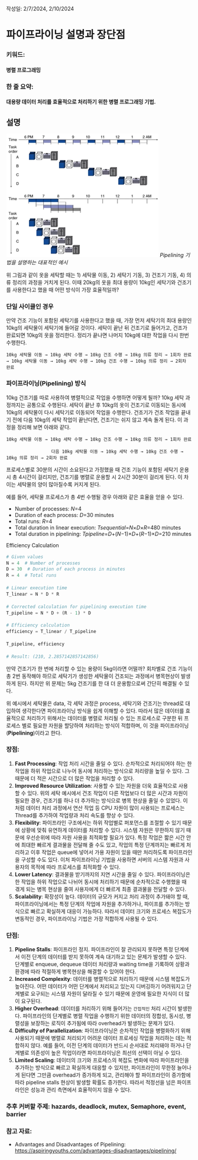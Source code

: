 작성일: 2/7/2024, 2/10/2024

# 파이프라이닝 설명과 장단점

### 키워드:

#### 병렬 프로그래밍

### 한 줄 요약:

#### 대용량 데이터 처리를 효율적으로 처리하기 위한 병렬 프로그래밍 기법.

## 설명

![Pipelining 기법을 설명하는 대표적인 예시](/hong/img/pipelined_architecture.png)
_Pipelining 기법을 설명하는 대표적인 예시_

위 그림과 같이 옷을 세탁할 때는 1) 세탁물 이동, 2) 세탁기 기동, 3) 건조기 기동, 4) 의류 정리의 과정을 거치게 된다. 이때 20kg의 옷을 최대 용량이 10kg인 세탁기와 건조기를 사용한다고 했을 때 어떤 방식이 가장 효율적일까?

### 단일 사이클인 경우

만약 건조 기능이 포함된 세탁기를 사용한다고 했을 때, 가장 먼저 세탁기의 최대 용량인 10kg의 세탁물이 세탁기에 들어갈 것이다. 세탁이 끝난 뒤 건조기로 들어가고, 건조가 완료되면 10kg의 옷을 정리한다. 정리가 끝나면 나머지 10kg에 대한 작업을 다시 한번 수행한다.

```
10kg 세탁물 이동 → 10kg 세탁 수행 → 10kg 건조 수행 → 10kg 의류 정리 → 1회차 완료 → 10kg 세탁물 이동 → 10kg 세탁 수행 → 10kg 건조 수행 → 10kg 의류 정리 → 2회차 완료
```

### 파이프라이닝(Pipelining) 방식

10kg 건조기를 따로 사용하여 병렬적으로 작업을 수행하면 어떻게 될까? 10kg 세탁 과정까지는 공통으로 수행된다. 세탁이 끝난 후 10kg의 옷이 건조기로 이동되는 동시에 10kg의 세탁물이 다시 세탁기로 이동되어 작업을 수행한다. 건조기가 건조 작업을 끝내기 전에 다음 10kg의 세탁 작업이 끝난다면, 건조기는 쉬지 않고 계속 돌게 된다. 이 과정을 정리해 보면 아래와 같다.

```
10kg 세탁물 이동 → 10kg 세탁 수행 → 10kg 건조 수행 → 10kg 의류 정리 → 1회차 완료

                 다음 10kg 세탁물 이동 → 10kg 세탁 수행 → 10kg 건조 수행 → 10kg 의류 정리 → 2회차 완료
```

프로세스별로 30분의 시간이 소요된다고 가정했을 때 건조 기능이 포함된 세탁기 운용 시 총 4시간이 걸리지만, 건조기를 병렬로 운용할 시 2시간 30분이 걸리게 된다. 이 차이는 세탁물의 양이 많아질수록 커지게 된다.

예를 들어, 세탁물 프로세스가 총 4번 수행될 경우 아래와 같은 효율을 얻을 수 있다.

- Number of processes: _N_=4
- Duration of each process: _D_=30 minutes
- Total runs: _R_=4
- Total duration in linear execution: _Tsequential_=*N*×*D*×*R*=480 minutes
- Total duration in pipelining: _Tpipeline_=_D_+(*N*−1)×*D*+(*R*−1)×*D*=210 minutes

Efficiency Calculation

```python
# Given values
N = 4  # Number of processes
D = 30  # Duration of each process in minutes
R = 4  # Total runs

# Linear execution time
T_linear = N * D * R

# Corrected calculation for pipelining execution time
T_pipeline = N * D + (R - 1) * D

# Efficiency calculation
efficiency = T_linear / T_pipeline

T_pipeline, efficiency

# Result: (210, 2.2857142857142856)
```

만약 건조기가 한 번에 처리할 수 있는 용량이 5kg이라면 어떨까? 회차별로 건조 기능이 총 2번 동작해야 하므로 세탁기가 생성한 세탁물이 건조되는 과정에서 병목현상이 발생하게 된다. 하지만 위 문제는 5kg 건조기를 한 대 더 운용함으로써 간단히 해결될 수 있다.

위 예시에서 세탁물은 data, 각 세탁 과정은 process, 세탁기와 건조기는 thread로 대입하여 생각한다면 파이프라이닝 방식을 쉽게 이해할 수 있다. 따라서 많은 데이터를 효율적으로 처리하기 위해서는 데이터를 병렬로 처리될 수 있는 프로세스로 구분한 뒤 프로세스 별로 필요한 자원을 할당하여 처리하는 방식이 적합하며, 이 것을 파이프라이닝(**Pipelining**)이라고 한다.

### 장점:

1. **Fast Processing**: 작업 처리 시간을 줄일 수 있다. 순차적으로 처리되어야 하는 한 작업을 하위 작업으로 나누어 동시에 처리하는 방식으로 처리량을 높일 수 있다. 그 때문에 더 적은 시간으로 더 많은 작업을 처리할 수 있다.
2. **Improved Resource Utilization**: 사용할 수 있는 자원을 더욱 효율적으로 사용할 수 있다. 위의 세탁 예시에서 건조 작업이 다른 작업보다 더 많은 시간과 자원이 필요한 경우, 건조기를 하나 더 추가하는 방식으로 병목 현상을 줄일 수 있었다. 이처럼 데이터 처리 과정에서 연산 작업 등 CPU 자원이 많이 사용되는 프로세스는 Thread를 추가하여 작업량과 처리 속도를 향상 수 있다.
3. **Flexibility**: 파이프라인 구조에서는 하위 작업별로 퍼포먼스를 조절할 수 있기 때문에 상황에 맞춰 유연하게 데이터를 처리할 수 있다. 시스템 자원은 무한하지 않기 때문에 우선순위에 따라 자원 사용을 최적화할 필요가 있다. 특정 작업은 짧은 시간 안에 최대한 빠르게 결과물을 전달해 줄 수도 있고, 작업의 특정 단계까지는 빠르게 처리하고 이후 작업은 queue에 넣어서 가용 자원이 있을 때만 처리하도록 파이프라인을 구성할 수도 있다. 이처 파이프라이닝 기법을 사용하면 서버의 시스템 자원과 사용자의 목적에 따라 프로세스를 최적화할 수 있다.
4. **Lower Latency**: 결과물을 받기까지의 지연 시간을 줄일 수 있다. 파이프라이닝은 한 작업을 하위 작업으로 나뉘어 동시에 처리하기 때문에 순차적으로 수행했을 때 겪게 되는 병목 현상을 줄여 사용자에게 더 빠르게 최종 결과물을 전달할 수 있다.
5. **Scalability**: 확장성이 높다. 데이터의 규모가 커지고 처리 과정이 추가돼야 할 때, 파이프라이닝에서는 특정 단계의 작업에 자원을 추가하거나, 파이프를 추가하는 방식으로 빠르고 확실하게 대응이 가능하다. 따라서 데이터 크기와 프로세스 복잡도가 변동적인 경우, 파이프라이닝 기법은 가장 적합하게 사용될 수 있다.

### 단점:

1. **Pipeline Stalls**: 파이프라인 정지. 파이프라인이 잘 관리되지 못하면 특정 단계에서 이전 단계의 데이터를 받지 못하여 계속 대기하고 있는 문제가 발생할 수 있다. 단계별로 enqueue, dequeue 데이터 처리량과 waiting time을 기록하여 상황과 환경에 따라 적절하게 병목현상을 해결할 수 있어야 한다.
2. **Increased Complexity**: 데이터를 병렬적으로 처리하기 때문에 시스템 복잡도가 높아진다. 어떤 데이터가 어떤 단계에서 처리되고 있는지 디버깅하기 어려워지고 단계별로 요구되는 시스템 자원이 달라질 수 있기 때문에 운영에 필요한 지식이 더 많이 요구된다.
3. **Higher Overhead**: 데이터를 처리하기 위해 들어가는 `간접적인` 처리 시간이 발생한다. 파이프라인의 단계별로 병렬 작업을 수행하기 위한 데이터의 정합성, 동시성, 병렬성을 보장하는 로직이 추가됨에 따라 overhead가 발생하는 문제가 있다.
4. **Difficulty of Parallelization**: 파이프라이닝은 순차적인 작업을 병렬화하기 위해 사용되기 때문에 병렬로 처리되기 어려운 데이터 프로세싱 작업을 처리하는 데는 적합하지 않다. 예를 들어, 이전 단계의 데이터가 반드시 순서대로 처리돼야 하거나 단계별로 의존성이 높은 작업이라면 파이프라이닝은 최선의 선택이 아닐 수 있다.
5. **Limited Scaling**: 데이터의 크기와 프로세스의 복잡도 변화에 따라 파이프라인을 추가하는 방식으로 빠르고 확실하게 대응할 수 있지만, 파이프라인이 무한정 늘어나게 된다면 그만큼 overhead가 증가하게 되고, 관리해야 할 파이프라인이 증가함에 따라 pipeline stalls 현상이 발생할 확률도 증가한다. 따라서 적정선을 넘은 파이프라인은 성능과 관리 측면에서 효율적이지 않을 수 있다.

### 추후 커버할 주제: hazards, deadlock, mutex, Semaphore, event, barrier

### 참고 자료:

- Advantages and Disadvantages of Pipelining: https://aspiringyouths.com/advantages-disadvantages/pipelining/
